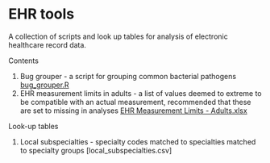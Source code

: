 # EHR tools
A collection of scripts and look up tables for analysis of electronic healthcare record data.

Contents  
1. Bug grouper - a script for grouping common bacterial pathogens [bug_grouper.R](bug_grouper.R)
2. EHR measurement limits in adults - a list of values deemed to extreme to be compatible with an actual measurement, recommended that these are set to missing in analyses [EHR Measurement Limits - Adults.xlsx](EHR%20Measurement%20Limits%20-%20Adults.xlsx)

Look-up tables
1. Local subspecialties - specialty codes matched to specialties matched to specialty groups [local_subspecialties.csv]
